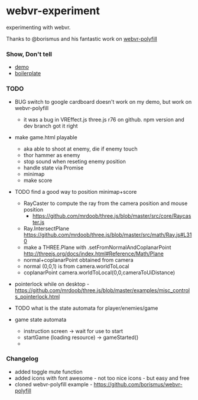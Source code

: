 # webvr-experiment
experimenting with webvr. 

Thanks to @borismus and his fantastic work on
[webvr-polyfill](https://github.com/borismus/webvr-polyfill)

### Show, Don't tell
- [demo](http://jeromeetienne.github.io/webvr-experiment/demo.html)
- [boilerplate](http://jeromeetienne.github.io/webvr-experiment/boilerplate.html)


### TODO
- BUG switch to google cardboard doesn't work on my demo, but work on webvr-polyfill
  - it was a bug in VREffect.js three.js r76 on github. npm version and dev branch got it right
- make game.html playable
  - aka able to shoot at enemy, die if enemy touch
  - thor hammer as enemy
  - stop sound when reseting enemy position
  - handle state via Promise
  - minimap
  - make score
- TODO find a good way to position minimap+score
  - RayCaster to compute the ray from the camera position and mouse position
    - https://github.com/mrdoob/three.js/blob/master/src/core/Raycaster.js
  - Ray.IntersectPlane https://github.com/mrdoob/three.js/blob/master/src/math/Ray.js#L310
  - make a THREE.Plane with .setFromNormalAndCoplanarPoint http://threejs.org/docs/index.html#Reference/Math/Plane
  - normal+coplanarPoint obtained from camera
  - normal (0,0,1) is from camera.worldToLocal
  - coplanarPoint camera.worldToLocal(0,0,cameraToUiDistance)

- pointerlock while on desktop - https://github.com/mrdoob/three.js/blob/master/examples/misc_controls_pointerlock.html
- TODO what is the state automata for player/enemies/game
- game state automata
  - instruction screen -> wait for use to start
  - startGame (loading resource) -> gameStarted()
  - 

### Changelog
- added toggle mute function
- added icons with font awesome - not too nice icons - but easy and free
- cloned webvr-polyfill example - https://github.com/borismus/webvr-polyfill
